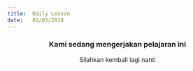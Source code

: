 ```yaml
---
title:  Daily Lesson
date:   02/03/2018
---
```


### <center>Kami sedang mengerjakan pelajaran ini</center>
<center>Silahkan kembali lagi nanti</center>
